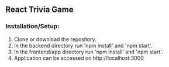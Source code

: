 ## React Trivia Game

### Installation/Setup:  
1. Clone or download the repository.
2. In the backend directory run 'npm install' and 'npm start'.
3. In the frontend/app directory run 'npm install' and 'npm start'.
4. Application can be accessed on http://localhost:3000
